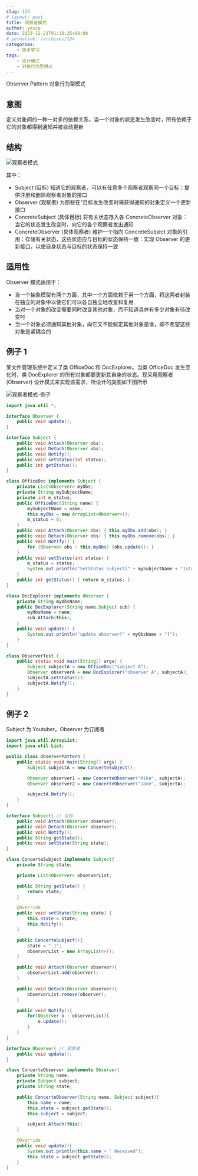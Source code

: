 ```yaml
---
slug: 134
# layout: post
title: 观察者模式
author: yexca
date: 2023-12-21T01:18:25+08:00
# permalink: /archives/134
categories:
    - 技术学习
tags:
    - 设计模式
    - 对象行为型模式
---
```


Observer Pattern 对象行为型模式

## 意图

定义对象间的一种一对多的依赖关系，当一个对象的状态发生改变吋，所有依赖于它的对象都得到通知并被自动更新

## 结构

![观察者模式](https://cdn.jsdelivr.net/gh/yexca/picx-images-hosting@master/2023/03-设计模式/观察者模式.5x607bf0xvw0.webp)

其中：

* Subject (目标) 知道它的观察者，可以有任意多个观察者观察同一个目标；提供注册和删除观察者对象的接口
* Observer (观察者) 为那些在"目标发生改变时需获得通知的对象定义一个更新接口
* ConcreteSubject (具体目标) 将有关状态存入各 ConcreteObserver 对象：当它的状态发生改变时，向它的各个观察者发出通知
* ConcreteObserver (具体观察者) 维护一个指向 ConcreteSubject 对象的引用：存储有关状态，这些状态应与目标的状态保持一致：实现 Observer 的更新接口，以使自身状态与目标的状态保持一致

## 适用性

Observer 模式适用于：

* 当一个抽象模型有两个方面，其中一个方面依赖于另一个方面，将这两者封装在独立的对象中以使它们可以各自独立地改变和复用
* 当对一个对象的改变需要同时改变其他对象，而不知道具休有多少对象有待改变吋
* 当一个对象必须通知其他对象，向它又不能假定其他对象是谁，即不希望这些对象是紧耦合的

## 例子 1

某文件管理系统中定义了类 OfficeDoc 和 DocExplorer。当类 OfficeDoc 发生变化时，类 DocExplorer 的所有对象都要更新其自身的状态。现采用观察者 (Observer) 设计模式来实现该需求，所设计的类图如下图所示

![观察者模式-例子](https://cdn.statically.io/gh/yexca/picx-images-hosting@master/2023/03-设计模式/观察者模式-例子.4c9yd0dl3wq0.webp)

```java
import java.util.*;

interface Observer {
    public void update();
}

interface Subject {
    public void Attach(Observer obs);
    public void Detach(Observer obs);
    public void Notify();
    public void setStatus(int status);
    public int getStatus();
}

class OfficeDoc implements Subject {
    private List<Observer> myObs;
    private String mySubjectName;
    private int m_status;
    public OfficeDoc(String name) {
        mySubjectName = name;
        this.myObs = new ArrayList<Observer>();
        m_status = 0;
    }
    public void Attach(Observer obs) { this.myObs.add(obs); }
    public void Detach(Observer obs) { this.myObs.remove(obs); }
    public void Notify() {
        for (Observer obs : this.myObs) {obs.update(); }
    }
    public void setStatus(int status) {
        m_status = status;
        System.out.println("SetStatus subject[" + mySubjectName + "]status:" + status);
    }
    public int getStatus() { return m_status; }
}

class DocExplorer implements Observer {
    private String myObsName;
    public DocExplorer(String name,Subject sub) {
        myObsName = name;
        sub.Attach(this);
    }
    public void update() {
        System.out.println("update observer[" + myObsName + "]");
    }
}

class ObserverTest {
    public static void main(String[] args) {
        Subject subjectA = new OfficeDoc("subject A");
        Observer observerA = new DocExplorer("observer A", subjectA);
        subjectA.setStatus(1);
        subjectA.Notify();
    }
}
```

## 例子 2

Subject 为 Youtuber，Observer 为订阅者

```java
import java.util.ArrayList;
import java.util.List;

public class ObserverPattern {
    public static void main(String[] args) {
        Subject subjectA = new ConcerteSubject();

        Observer observer1 = new ConcerteObserver("Mike", subjectA);
        Observer observer2 = new ConcerteObserver("Jane", subjectA);

        subjectA.Notify();
    }
}

interface Subject{ // 目标
    public void Attach(Observer observer);
    public void Detach(Observer observer);
    public void Notify();
    public String getState();
    public void setState(String state);
}

class ConcerteSubject implements Subject{
    private String state;

    private List<Observer> observerList;

    public String getState() {
        return state;
    }

    @Override
    public void setState(String state) {
        this.state = state;
        this.Notify();
    }

    public ConcerteSubject(){
        state = "-1";
        observerList = new ArrayList<>();
    }

    public void Attach(Observer observer){
        observerList.add(observer);
    }

    public void Detach(Observer observer){
        observerList.remove(observer);
    }

    public void Notify(){
        for(Observer o : observerList){
            o.update();
        }
    }
}

interface Observer{ // 观察者
    public void update();
}

class ConcerteObserver implements Observer{
    private String name;
    private Subject subject;
    private String state;

    public ConcerteObserver(String name, Subject subject){
        this.name = name;
        this.state = subject.getState();
        this.subject = subject;

        subject.Attach(this);
    }

    @Override
    public void update(){
        System.out.println(this.name + " Received");
        this.state = subject.getState();
    }
}
```
